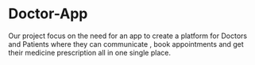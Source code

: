 # Doctor-App
Our project focus on the need for an app to create a platform for Doctors and Patients where they can communicate , book appointments and get their medicine prescription all in one single place.  
